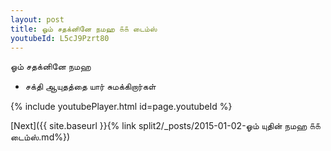 ```yaml
---
layout: post
title: ஓம் சதக்னினே நமஹ ௧௧ டைம்ஸ்
youtubeId: L5cJ9Pzrt80
---
```

 
 
 ஓம் சதக்னினே நமஹ  
 
 -  சக்தி ஆயுதத்தை யார் சுமக்கிறார்கள் 
 
  
 
  
 
 
 
 
 
 


{% include youtubePlayer.html id=page.youtubeId %}
 
[Next]({{ site.baseurl }}{% link  split2/_posts/2015-01-02-ஓம் யுதின் நமஹ ௧௧ டைம்ஸ்.md%})
 
